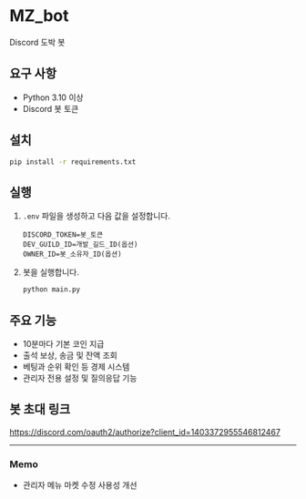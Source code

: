 # MZ_bot

Discord 도박 봇

## 요구 사항
- Python 3.10 이상
- Discord 봇 토큰

## 설치
```bash
pip install -r requirements.txt
```

## 실행
1. `.env` 파일을 생성하고 다음 값을 설정합니다.
   ```env
   DISCORD_TOKEN=봇_토큰
   DEV_GUILD_ID=개발_길드_ID(옵션)
   OWNER_ID=봇_소유자_ID(옵션)
   ```
2. 봇을 실행합니다.
   ```bash
   python main.py
   ```

## 주요 기능
- 10분마다 기본 코인 지급
- 출석 보상, 송금 및 잔액 조회
- 베팅과 순위 확인 등 경제 시스템
- 관리자 전용 설정 및 질의응답 기능

## 봇 초대 링크
https://discord.com/oauth2/authorize?client_id=1403372955546812467

---

### Memo
- 관리자 메뉴 마켓 수정 사용성 개선
